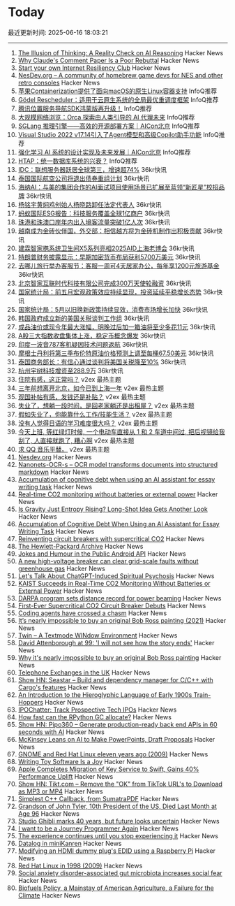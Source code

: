 # Today

最近更新时间: 2025-06-16 18:03:21

--- 
1. [The Illusion of Thinking: A Reality Check on AI Reasoning](https://leotsem.com/blog/the-illusion-of-thinking/) Hacker News
2. [Why Claude's Comment Paper Is a Poor Rebuttal](https://victoramartinez.com/posts/why-claudes-comment-paper-is-a-poor-rebuttal/) Hacker News
3. [Start your own Internet Resiliency Club](https://bowshock.nl/irc/) Hacker News
4. [NesDev.org – A community of homebrew game devs for NES and other retro consoles](https://www.nesdev.org/) Hacker News
5. [苹果Containerization提供了面向macOS的原生Linux容器支持](https://www.infoq.cn/article/2Aw4AHWTwbXbXqb8oI6K) InfoQ推荐
6. [Gödel Rescheduler：适用于云原生系统的全局最优重调度框架](https://www.infoq.cn/article/57vDMNwWYiHPj4zdydM3) InfoQ推荐
7. [腾讯位置服务导航SDK鸿蒙版再升级！](https://www.infoq.cn/article/5R91UGCsXzZfYrBq5e6y) InfoQ推荐
8. [大规模网络浏览：Orca 探索由人类引导的 AI 代理未来](https://www.infoq.cn/article/LfF5Wp6PhO8QJ8PBJ5EP) InfoQ推荐
9. [SGLang 推理引擎——高效的开源部署方案｜AICon北京](https://www.infoq.cn/article/isttVqMwoARmO4DTovYB) InfoQ推荐
10. [Visual Studio 2022 v17.14引入了Agent模型和高级Copilot助手功能](https://www.infoq.cn/article/My2PmEZmiy4BTWChIWWx) InfoQ推荐
11. [强化学习 AI 系统的设计实现及未来发展｜AICon北京](https://www.infoq.cn/article/Bmus2NR0vEVxJir9xvAd) InfoQ推荐
12. [HTAP：统一数据库系统的兴衰？](https://www.infoq.cn/article/GiOeUWMAmK1KTz4bx1Zu) InfoQ推荐
13. [IDC：联想服务器跃居全球第三，增速超74%](https://www.36kr.com/newsflashes/3338874453782789) 36kr快讯
14. [泰国国际航空公司将退出债券重组计划](https://www.36kr.com/newsflashes/3338869258105089) 36kr快讯
15. [海纳AI：与美的集团合作的AI面试项目使用场景已扩展至蓝领“新匠星”校招品牌](https://www.36kr.com/newsflashes/3338844286431495) 36kr快讯
16. [杨铭宇黄焖鸡创始人杨晓路卸任法定代表人](https://www.36kr.com/newsflashes/3338843902914821) 36kr快讯
17. [蚂蚁国际ESG报告：科技服务覆盖全球1亿商户](https://www.36kr.com/newsflashes/3338830610248201) 36kr快讯
18. [珠港和珠澳口岸年内出入境客流量突破1亿人次](https://www.36kr.com/newsflashes/3338825963450631) 36kr快讯
19. [越南成为金砖伙伴国，外交部：相信越方将为金砖机制作出积极贡献](https://www.36kr.com/newsflashes/3338842615050755) 36kr快讯
20. [建霖智家携系统卫生间X5系列亮相2025AID上海老博会](https://www.36kr.com/newsflashes/3338824875110665) 36kr快讯
21. [特朗普财务披露显示：早期加密货币布局获利5700万美元](https://www.36kr.com/newsflashes/3338823674196224) 36kr快讯
22. [去哪儿旅行举办客服节：客服一周可4天居家办公，每年享1200元旅游基金](https://www.36kr.com/newsflashes/3338821355008258) 36kr快讯
23. [北京智家互联时代科技有限公司完成300万天使轮融资](https://www.36kr.com/newsflashes/3338803221246209) 36kr快讯
24. [国家统计局：前五月宏观政策效应持续显现，投资延续平稳增长态势](https://www.36kr.com/newsflashes/3338828061356288) 36kr快讯
25. [国家统计局：5月以旧换新政策持续显效，消费市场增长加快](https://www.36kr.com/newsflashes/3338827905085698) 36kr快讯
26. [韩国政府成立新的美国关税谈判工作组](https://www.36kr.com/newsflashes/3338800435392772) 36kr快讯
27. [成品油价或现今年最大涨幅，明晚过后加一箱油将至少多花11元](https://www.36kr.com/newsflashes/3338819818910217) 36kr快讯
28. [A股三大指数收盘集体上涨，稳定币概念爆发](https://www.36kr.com/newsflashes/3338817909829894) 36kr快讯
29. [印度一波音787客机疑因技术问题返航](https://www.36kr.com/newsflashes/3338798371910153) 36kr快讯
30. [摩根士丹利将第三季布伦特原油价格预测上调至每桶67.50美元](https://www.36kr.com/newsflashes/3338805508616450) 36kr快讯
31. [泰国商务部长：有信心通过谈判将美国关税降至10%](https://www.36kr.com/newsflashes/3338796280721673) 36kr快讯
32. [杭州宇树科技增资至288.9万](https://www.36kr.com/newsflashes/3338781774524929) 36kr快讯
33. [住院有感，这正常吗？](https://www.v2ex.com/t/1138840) v2ex 最热主题
34. [三年前想离开北京，如今已到上海一年](https://www.v2ex.com/t/1138803) v2ex 最热主题
35. [观国补帖有感，发钱还是补贴？](https://www.v2ex.com/t/1138796) v2ex 最热主题
36. [失业了，想躺一段时间，是回老家躺还是出租屋？](https://www.v2ex.com/t/1138770) v2ex 最热主题
37. [假如失业了，你能靠什么工作/技能生活？](https://www.v2ex.com/t/1138766) v2ex 最热主题
38. [没有人觉得日语的学习难度很大吗？](https://www.v2ex.com/t/1138764) v2ex 最热主题
39. [今天上班, 等红绿灯时候, 一个电动车直接从 1 和 2 车道中间过, 把后视镜给我刮了, 人直接就跑了, 糟心啊](https://www.v2ex.com/t/1138749) v2ex 最热主题
40. [求 QQ 音乐平替。](https://www.v2ex.com/t/1138748) v2ex 最热主题
41. [Nesdev.org](https://www.nesdev.org/) Hacker News
42. [Nanonets-OCR-s – OCR model transforms documents into structured markdown](https://huggingface.co/nanonets/Nanonets-OCR-s) Hacker News
43. [Accumulation of cognitive debt when using an AI assistant for essay writing task](https://arxiv.org/abs/2506.08872) Hacker News
44. [Real-time CO2 monitoring without batteries or external power](https://news.kaist.ac.kr/newsen/html/news/?mode=V&mng_no=47450) Hacker News
45. [Is Gravity Just Entropy Rising? Long-Shot Idea Gets Another Look](https://www.quantamagazine.org/is-gravity-just-entropy-rising-long-shot-idea-gets-another-look-20250613/) Hacker News
46. [Accumulation of Cognitive Debt When Using an AI Assistant for Essay Writing Task](https://arxiv.org/abs/2506.08872) Hacker News
47. [Reinventing circuit breakers with supercritical CO2](https://spectrum.ieee.org/sf6-gas-replacement) Hacker News
48. [The Hewlett-Packard Archive](https://hparchive.com) Hacker News
49. [Jokes and Humour in the Public Android API](https://voxelmanip.se/2025/06/14/jokes-and-humour-in-the-public-android-api/) Hacker News
50. [A new high-voltage breaker can clear grid-scale faults without greenhouse gas](https://spectrum.ieee.org/sf6-gas-replacement) Hacker News
51. [Let's Talk About ChatGPT-Induced Spiritual Psychosis](https://default.blog/p/lets-talk-about-chatgpt-induced-spiritual) Hacker News
52. [KAIST Succeeds in Real-Time CO2 Monitoring Without Batteries or External Power](https://news.kaist.ac.kr/newsen/html/news/?mode=V&mng_no=47450) Hacker News
53. [DARPA program sets distance record for power beaming](https://www.darpa.mil/news/2025/darpa-program-distance-record-power-beaming) Hacker News
54. [First-Ever Supercritical CO2 Circuit Breaker Debuts](https://spectrum.ieee.org/sf6-gas-replacement) Hacker News
55. [Coding agents have crossed a chasm](https://blog.singleton.io/posts/2025-06-14-coding-agents-cross-a-chasm/) Hacker News
56. [It’s nearly impossible to buy an original Bob Ross painting (2021)](https://thehustle.co/why-its-nearly-impossible-to-buy-an-original-bob-ross-painting) Hacker News
57. [Twin – A Textmode WINdow Environment](https://github.com/cosmos72/twin) Hacker News
58. [David Attenborough at 99: 'I will not see how the story ends'](https://www.thetimes.com/life-style/celebrity/article/david-attenborough-book-extract-age-99-lj3rd2fg7) Hacker News
59. [Why it's nearly impossible to buy an original Bob Ross painting](https://thehustle.co/why-its-nearly-impossible-to-buy-an-original-bob-ross-painting) Hacker News
60. [Telephone Exchanges in the UK](https://telephone-exchanges.org.uk/) Hacker News
61. [Show HN: Seastar – Build and dependency manager for C/C++ with Cargo's features](https://github.com/AI314159/Seastar) Hacker News
62. [An Introduction to the Hieroglyphic Language of Early 1900s Train-Hoppers](https://www.openculture.com/2018/08/hobo-code-introduction-hieroglyphic-language-early-1900s-train-hoppers.html) Hacker News
63. [IPOChatter: Track Prospective Tech IPOs](https://ipochatter.com) Hacker News
64. [How fast can the RPython GC allocate?](https://pypy.org/posts/2025/06/rpython-gc-allocation-speed.html) Hacker News
65. [Show HN: Pipo360 – Generate production-ready back end APIs in 60 seconds with AI](https://pipo360.xyz) Hacker News
66. [McKinsey Leans on AI to Make PowerPoints, Draft Proposals](https://www.bloomberg.com/news/articles/2025-06-02/mckinsey-leans-on-ai-to-make-powerpoints-faster-draft-proposals) Hacker News
67. [GNOME and Red Hat Linux eleven years ago (2009)](https://linuxgazette.net/165/laycock.html) Hacker News
68. [Writing Toy Software Is a Joy](https://www.jsbarretto.com/blog/software-is-joy/) Hacker News
69. [Apple Completes Migration of Key Service to Swift, Gains 40% Performance Uplift](https://www.infoq.com/news/2025/06/apple-swift-migration/) Hacker News
70. [Show HN: Tikt.com – Remove the "OK" from TikTok URL's to Download as MP3 or MP4](https://tikt.com/) Hacker News
71. [Simplest C++ Callback, from SumatraPDF](https://blog.kowalczyk.info/a-stsj/simplest-c-callback-from-sumatrapdf.html) Hacker News
72. [Grandson of John Tyler, 10th President of the US, Died Last Month at Age 96](https://www.msn.com/en-us/news/world/the-last-grandson-of-john-tyler-the-u-s-president-who-took-office-in-1841-just-died-at-age-96/ar-AA1G0waB) Hacker News
73. [Studio Ghibli marks 40 years, but future looks uncertain](https://www.japantimes.co.jp/culture/2025/06/06/film/ghibli-anniversary-40/) Hacker News
74. [I want to be a Journey Programmer Again](https://hexhowells.com/posts/journey.html) Hacker News
75. [The experience continues until you stop experiencing it](https://strangemachine.tv/safespace/popov/) Hacker News
76. [Datalog in miniKanren](https://deosjr.github.io/dynamicland/datalog.html) Hacker News
77. [Modifying an HDMI dummy plug's EDID using a Raspberry Pi](https://www.downtowndougbrown.com/2025/06/modifying-an-hdmi-dummy-plugs-edid-using-a-raspberry-pi/) Hacker News
78. [Red Hat Linux in 1998 (2009)](https://linuxgazette.net/165/laycock.html) Hacker News
79. [Social anxiety disorder-associated gut microbiota increases social fear](https://www.pnas.org/doi/abs/10.1073/pnas.2308706120) Hacker News
80. [Biofuels Policy, a Mainstay of American Agriculture, a Failure for the Climate](https://insideclimatenews.org/news/13062025/agriculture-ethanol-biofuel-policy-climate-failure/) Hacker News
